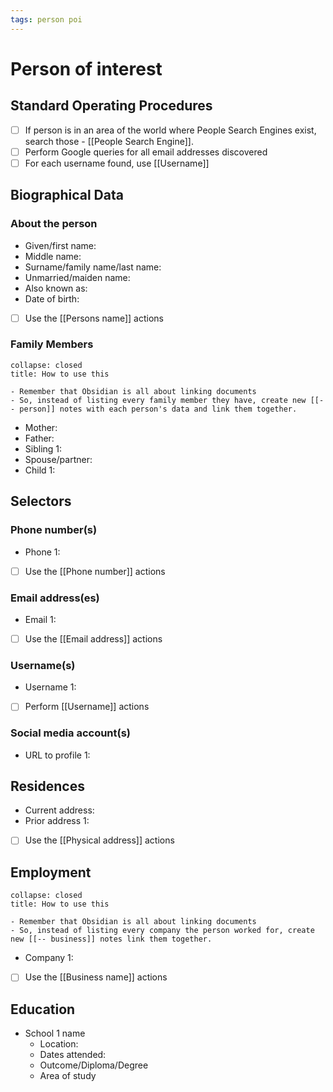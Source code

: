 ```yaml
---
tags: person poi
---
```

# Person of interest
## Standard Operating Procedures
- [ ] If person is in an area of the world where People Search Engines exist, search those - [[People Search Engine]].
- [ ] Perform Google queries for all email addresses discovered
- [ ] For each username found, use [[Username]]

## Biographical Data
### About the person
- Given/first name:
- Middle name:
- Surname/family name/last name:
- Unmarried/maiden name:
- Also known as:
- Date of birth:
- [ ] Use the [[Persons name]] actions

### Family Members
```ad-tip
collapse: closed
title: How to use this

- Remember that Obsidian is all about linking documents 
- So, instead of listing every family member they have, create new [[-- person]] notes with each person's data and link them together.

```
- Mother: 
- Father:
- Sibling 1: 
- Spouse/partner: 
- Child 1:

## Selectors
### Phone number(s)
- Phone 1:
- [ ] Use the [[Phone number]] actions

### Email address(es)
- Email 1:
- [ ] Use the [[Email address]] actions

### Username(s)
- Username 1:
- [ ] Perform [[Username]] actions

### Social media account(s)
- URL to profile 1:

## Residences
- Current address: 
- Prior address 1:
- [ ] Use the [[Physical address]] actions

## Employment
```ad-tip
collapse: closed
title: How to use this

- Remember that Obsidian is all about linking documents 
- So, instead of listing every company the person worked for, create new [[-- business]] notes link them together.

```
- Company 1: 
- [ ] Use the [[Business name]] actions

## Education
- School 1 name
	- Location:
	- Dates attended:
	- Outcome/Diploma/Degree
	- Area of study

